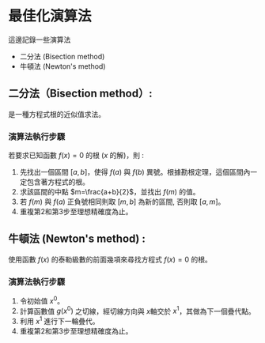 
# 最佳化演算法

這邊記錄一些演算法
- 二分法 (Bisection method)
- 牛頓法 (Newton's method)

## 二分法（Bisection method）: 
是一種方程式根的近似值求法。

### 演算法執行步驟

若要求已知函數 $f(x) = 0$ 的根 ($x$ 的解)，則 :
1. 先找出一個區間 $[a, b]$，使得 $f(a)$ 與 $f(b)$ 異號。根據勘根定理，這個區間內一定包含著方程式的根。
2. 求該區間的中點 $m=\frac{a+b}{2}$，並找出 $f(m)$ 的值。
3. 若 $f(m)$ 與 $f(a)$ 正負號相同則取 $[m, b]$ 為新的區間, 否則取 $[a, m]$。
4. 重複第2和第3步至理想精確度為止。

## 牛頓法 (Newton's method) : 
使用函數 $f(x)$ 的泰勒級數的前面幾項來尋找方程式 $f(x)=0$ 的根。

### 演算法執行步驟
1. 令初始值 $x^{0}$。
2. 計算函數值 $g(x^{0})$ 之切線，經切線方向與 $x$軸交於 $x^{1}$，其做為下一個疊代點。
3. 利用 $x^{1}$ 進行下一輪疊代。
4.  重複第2和第3步至理想精確度為止。
